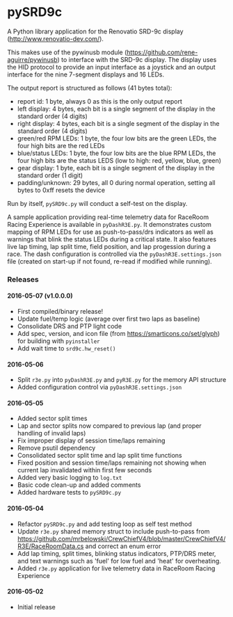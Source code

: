 # pySRD9c

A Python library application for the Renovatio SRD-9c display (http://www.renovatio-dev.com/).

This makes use of the pywinusb module (https://github.com/rene-aguirre/pywinusb) to interface with the SRD-9c display. The display uses the HID protocol to provide an input interface as a joystick and an output interface for the nine 7-segment displays and 16 LEDs. 

The output report is structured as follows (41 bytes total):

* report id: 1 byte, always 0 as this is the only output report
* left display: 4 bytes, each bit is a single segment of the display in the standard order (4 digits)
* right display: 4 bytes, each bit is a single segment of the display in the standard order (4 digits)
* green/red RPM LEDs: 1 byte, the four low bits are the green LEDs, the four high bits are the red LEDs
* blue/status LEDs: 1 byte, the four low bits are the blue RPM LEDs, the four high bits are the status LEDS (low to high: red, yellow, blue, green)
* gear display: 1 byte, each bit is a single segment of the display in the standard order (1 digit)
* padding/unknown: 29 bytes, all 0 during normal operation, setting all bytes to 0xff resets the device

Run by itself, `pySRD9c.py` will conduct a self-test on the display.

A sample application providing real-time telemetry data for RaceRoom Racing Experience is available in `pyDashR3E.py`.
It demonstrates custom mapping of RPM LEDs for use as push-to-pass/drs indicators as well as warnings that blink the status LEDs during a critical state.
It also features live lap timing, lap split time, field position, and lap progession during a race.
The dash configuration is controlled via the `pyDashR3E.settings.json` file (created on start-up if not found, re-read if modified while running).

### Releases
#### 2016-05-07 (v1.0.0.0)

* First compiled/binary release!
* Update fuel/temp logic (average over first two laps as baseline)
* Consolidate DRS and PTP light code
* Add spec, version, and icon file (from https://smarticons.co/set/glyph) for building with `pyinstaller`
* Add wait time to `srd9c.hw_reset()`

#### 2016-05-06

* Split `r3e.py` into `pyDashR3E.py` and `pyR3E.py` for the memory API structure
* Added configuration control via `pyDashR3E.settings.json`

#### 2016-05-05

* Added sector split times
* Lap and sector splits now compared to previous lap (and proper handling of invalid laps)
* Fix improper display of session time/laps remaining
* Remove psutil dependency
* Consolidated sector split time and lap split time functions
* Fixed position and session time/laps remaining not showing when current lap invalidated within first few seconds
* Added very basic logging to `log.txt`
* Basic code clean-up and added comments
* Added hardware tests to `pySRD9c.py`

#### 2016-05-04

* Refactor `pySRD9c.py` and add testing loop as self test method
* Update `r3e.py` shared memory struct to include push-to-pass from https://github.com/mrbelowski/CrewChiefV4/blob/master/CrewChiefV4/R3E/RaceRoomData.cs and correct an enum error
* Add lap timing, split times, blinking status indicators, PTP/DRS meter, and text warnings such as 'fuel' for low fuel and 'heat' for overheating.
* Added `r3e.py` application for live telemetry data in RaceRoom Racing Experience

#### 2016-05-02

* Initial release
